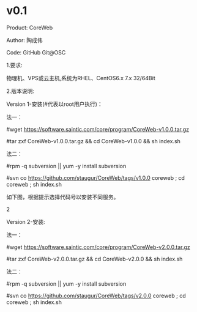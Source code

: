 # v0.1

Product: CoreWeb

Author:  陶成伟

Code:  GitHub  Git@OSC

1.要求:

物理机、VPS或云主机,系统为RHEL、CentOS6.x 7.x 32/64Bit

2.版本说明:

Version 1-安装(#代表以root用户执行)：

法一：

#wget https://software.saintic.com/core/program/CoreWeb-v1.0.0.tar.gz

#tar zxf CoreWeb-v1.0.0.tar.gz && cd CoreWeb-v1.0.0 && sh index.sh

法二：

#rpm -q subversion || yum -y install subversion

#svn co https://github.com/staugur/CoreWeb/tags/v1.0.0 coreweb ; cd coreweb ; sh index.sh

如下图，根据提示选择代码号以安装不同服务。

2

 

 

Version 2-安装:

法一：

#wget https://software.saintic.com/core/program/CoreWeb-v2.0.0.tar.gz

#tar zxf CoreWeb-v2.0.0.tar.gz && cd CoreWeb-v2.0.0 && sh index.sh

法二：

#rpm -q subversion || yum -y install subversion

#svn co https://github.com/staugur/CoreWeb/tags/v2.0.0 coreweb ; cd coreweb ; sh index.sh

 